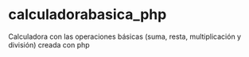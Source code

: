 # calculadorabasica_php
Calculadora con las operaciones básicas (suma, resta, multiplicación y división) creada con php
